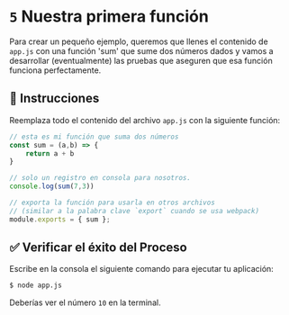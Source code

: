 # `5` Nuestra primera función

Para crear un pequeño ejemplo, queremos que llenes el contenido de `app.js` con una función 'sum' que sume dos números dados y vamos a desarrollar (eventualmente) las pruebas que aseguren que esa función funciona perfectamente.

## 📝 Instrucciones

Reemplaza todo el contenido del archivo `app.js` con la siguiente función:

```js
// esta es mi función que suma dos números
const sum = (a,b) => {
    return a + b
}

// solo un registro en consola para nosotros.
console.log(sum(7,3))

// exporta la función para usarla en otros archivos 
// (similar a la palabra clave `export` cuando se usa webpack)
module.exports = { sum };
```

## ✅ Verificar el éxito del Proceso

Escribe en la consola el siguiente comando para ejecutar tu aplicación:

```bash
$ node app.js
```

Deberías ver el número `10` en la terminal.